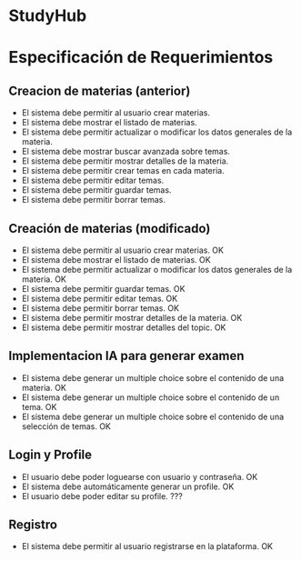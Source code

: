 # StudyHub
# Especificación de Requerimientos

## Creacion de materias (anterior)
- El sistema debe permitir al usuario crear materias.
- El sistema debe mostrar el listado de materias.
- El sistema debe permitir actualizar o modificar los datos generales de la materia.
- El sistema debe mostrar buscar avanzada sobre temas.
- El sistema debe permitir mostrar detalles de la materia.
- El sistema debe permitir crear temas en cada materia.
- El sistema debe permitir editar temas.
- El sistema debe permitir guardar temas.
- El sistema debe permitir borrar temas. 

## Creación de materias (modificado)
- El sistema debe permitir al usuario crear materias. OK
- El sistema debe mostrar el listado de materias. OK
- El sistema debe permitir actualizar o modificar los datos generales de la materia. OK
- El sistema debe permitir guardar temas. OK
- El sistema debe permitir editar temas. OK
- El sistema debe permitir borrar temas. OK
- El sistema debe permitir mostrar detalles de la materia. OK
- El sistema debe permitir mostrar detalles del topic. OK


## Implementacion IA para generar examen
- El sistema debe generar un multiple choice sobre el contenido de una materia. OK
- El sistema debe generar un multiple choice sobre el contenido de un tema. OK
- El sistema debe generar un multiple choice sobre el contenido de una selección de temas. OK

## Login y Profile
- El usuario debe poder loguearse con usuario y contraseña. OK
- El sistema debe automáticamente generar un profile. OK
- El usuario debe poder editar su profile. ???

## Registro
- El sistema debe permitir al usuario registrarse en la plataforma. OK